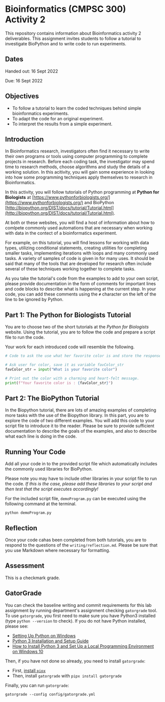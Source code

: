 # Bioinformatics (CMPSC 300) Activity 2

This repository contains information about Bioinformatics activity 2 deliverables. This assignment invites students to follow a tutorial to investigate BioPython and to write code to run experiments.

## Dates

Handed out: 16 Sept 2022

Due: 16 Sept 2022

## Objectives

- To follow a tutorial to learn the coded techniques behind simple bioinformatics experiments.
- To adapt the code for an original experiment.
- To interpret the results from a simple experiment.

## Introduction

In Bioinformatics research, investigators often find it necessary to write their own programs or tools using computer programming to complete projects in research. Before each coding task, the investigator may spend time to research methods, choose algorithms and study the details of a working solution. In this acitivity, you will gain some experience in looking into how some programming techniques apply themselves to research in Bioinformatics.

In this activity, you will follow tutorials of Python programming at __Python for Biologists__ at [https://www.pythonforbiologists.org/](https://www.pythonforbiologists.org/) and BioPython [http://biopython.org/DIST/docs/tutorial/Tutorial.html](http://biopython.org/DIST/docs/tutorial/Tutorial.html).

At both or these websites, you will find a host of information about how to comlpete commonly used automations that are necessary when working with data in the contect of a bioinformatics experiment.

For example, on this tutorial, you will find  lessons for working with data types, utilizing conditional statements, creating utilities for completing smaller tasks, implementing iterations with loops and many commonly used tasks. A variety of samples of code is given in for many uses. It should be said that many of the tools that are developed for research often include several of these techniques working together to complete tasks.

As you take the tutorial's code from the examples to add to your own script, please provide documentation in the form of comments for important lines and code blocks to describe what is happening at the current step. In your code, you can add these comments using the `#` character on the left of the line to be ignored by Python.

## Part 1: The Python for Biologists Tutorial

You are to choose two of the short tutorials at the _Python for Biologists_ website. Using the tutorial, you are to follow the code and prepare a script file to run the code.

Your work for each introduced code will resemble the following.

``` python
# Code to ask the use what her favorite color is and store the response as a string in the variable, facColor_str.

# Ask user for color, save it as variable favColor_str
favColor_str = input("What is your favorite color")

# Print out the color with a charming and heart-felt message.
print(f"Your favorite color is : {favColor_str}")
```

## Part 2: The BioPython Tutorial

In the Biopython tutorial, there are lots of amazing examples of completing more tasks with the use of the Biopython library. In this part, you are to explore the code of two different examples. You will add this code to your script file to introduce it to the reader. Please be sure to provide sufficient documentation to describe the goals of the examples, and also to describe what each line is doing in the code.

## Running Your Code

Add all your code in to the provided script file which automatically includes the commonly used libraries for BioPython.

Please note you may have to include other libraries in your script file to run the code. _If this is the case, please add these libraries to your script and then test that the script executes accordingly!_

For the included script file, `demoProgram.py` can be executed using the following command at the terminal.

```
python demoProgram.py
```

## Reflection

Once your code cahas been completed from both tutorials, you are to respond to the questions of the `writing/reflection.md`. Please be sure that you use Markdown where necessary for formatting.

## Assessment
This is a checkmark grade.

## GatorGrade

You can check the baseline writing and commit requirements for this lab assignment by running department's assignment checking `gatorgrade` tool. To use `gatorgrade`, you first need to make sure you have Python3 installed (type `python --version` to check). If you do not have Python installed, please see:

- [Setting Up Python on Windows](https://realpython.com/lessons/python-windows-setup/)
- [Python 3 Installation and Setup Guide](https://realpython.com/installing-python/)
- [How to Install Python 3 and Set Up a Local Programming Environment on Windows 10](https://www.digitalocean.com/community/tutorials/how-to-install-python-3-and-set-up-a-local-programming-environment-on-windows-10)

Then, if you have not done so already, you need to install `gatorgrade`:

- First, [install `pipx`](https://pypa.github.io/pipx/installation/)
- Then, install `gatorgrade` with `pipx install gatorgrade`

Finally, you can run `gatorgrade`:

`gatorgrade --config config/gatorgrade.yml`